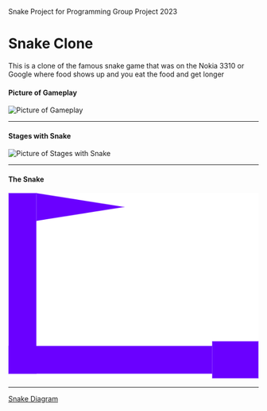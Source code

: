 Snake Project for Programming Group Project 2023

# Snake Clone

This is a clone of the famous snake game that was on the Nokia 3310 or Google where food shows up and you eat the food and get longer



#### Picture of Gameplay

![Picture of Gameplay]()


***

#### Stages with Snake

![Picture of Stages with Snake]()

***

#### The Snake

![Picture of Snake](https://github.com/LemScoot/Group-Project-for-Programming-2023/blob/main/Snake%20Clone/Images%20for%20Snake%20Clone/snake.png)

***

[Snake Diagram](https://drive.google.com/file/d/1VQX7soRc8v5_38ixeIj54raUgkDGsGOM/view?usp=sharing)

